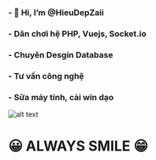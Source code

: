 ### - 👋 Hi, I’m @HieuDepZaii 
### - Dân chơi hệ PHP, Vuejs, Socket.io 
### - Chuyên Desgin Database 
### - Tư vấn công nghệ 
### - Sửa máy tính, cài win dạo 



![alt text](https://i.pinimg.com/originals/c1/19/31/c119310738950dfc90828e17d03beff7.jpg) 

# 😀 ALWAYS SMILE 😁
<!---
HieuDepZaii/HieuDepZaii is a ✨ special ✨ repository because its `README.md` (this file) appears on your GitHub profile.
You can click the Preview link to take a look at your changes.
--->

